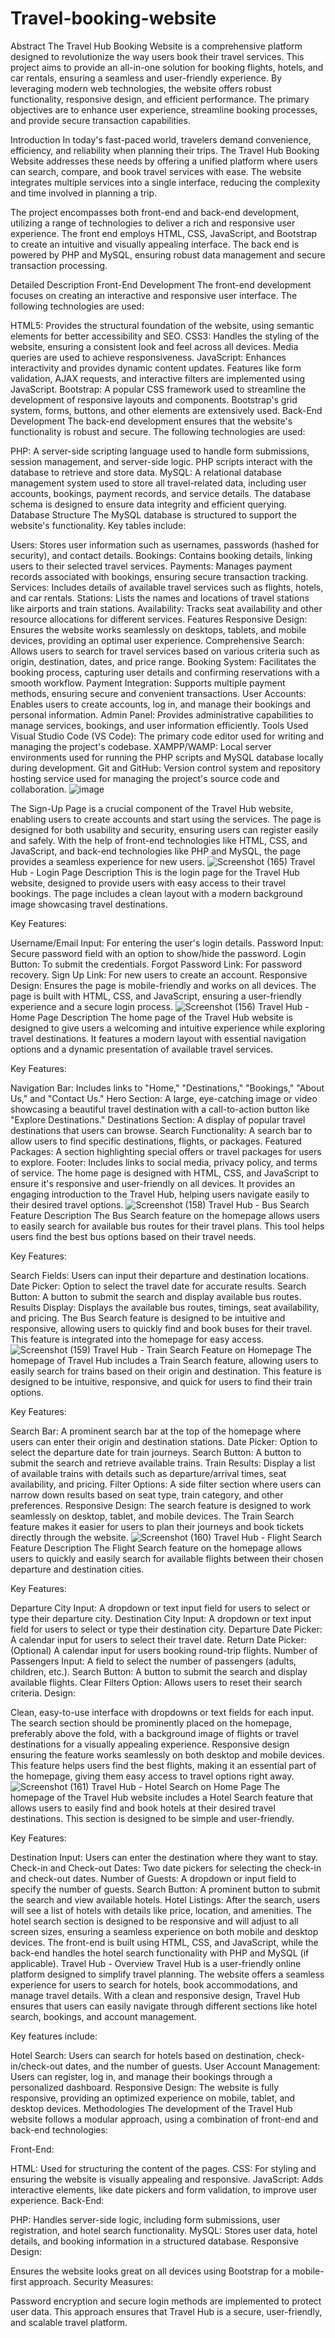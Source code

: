 # Travel-booking-website
Abstract
The Travel Hub Booking Website is a comprehensive platform designed to revolutionize the way users book their travel services. This project aims to provide an all-in-one solution for booking flights, hotels, and car rentals, ensuring a seamless and user-friendly experience. By leveraging modern web technologies, the website offers robust functionality, responsive design, and efficient performance. The primary objectives are to enhance user experience, streamline booking processes, and provide secure transaction capabilities.

Introduction
In today's fast-paced world, travelers demand convenience, efficiency, and reliability when planning their trips. The Travel Hub Booking Website addresses these needs by offering a unified platform where users can search, compare, and book travel services with ease. The website integrates multiple services into a single interface, reducing the complexity and time involved in planning a trip.

The project encompasses both front-end and back-end development, utilizing a range of technologies to deliver a rich and responsive user experience. The front end employs HTML, CSS, JavaScript, and Bootstrap to create an intuitive and visually appealing interface. The back end is powered by PHP and MySQL, ensuring robust data management and secure transaction processing.

Detailed Description
Front-End Development
The front-end development focuses on creating an interactive and responsive user interface. The following technologies are used:

HTML5: Provides the structural foundation of the website, using semantic elements for better accessibility and SEO.
CSS3: Handles the styling of the website, ensuring a consistent look and feel across all devices. Media queries are used to achieve responsiveness.
JavaScript: Enhances interactivity and provides dynamic content updates. Features like form validation, AJAX requests, and interactive filters are implemented using JavaScript.
Bootstrap: A popular CSS framework used to streamline the development of responsive layouts and components. Bootstrap's grid system, forms, buttons, and other elements are extensively used.
Back-End Development
The back-end development ensures that the website's functionality is robust and secure. The following technologies are used:

PHP: A server-side scripting language used to handle form submissions, session management, and server-side logic. PHP scripts interact with the database to retrieve and store data.
MySQL: A relational database management system used to store all travel-related data, including user accounts, bookings, payment records, and service details. The database schema is designed to ensure data integrity and efficient querying.
Database Structure
The MySQL database is structured to support the website's functionality. Key tables include:

Users: Stores user information such as usernames, passwords (hashed for security), and contact details.
Bookings: Contains booking details, linking users to their selected travel services.
Payments: Manages payment records associated with bookings, ensuring secure transaction tracking.
Services: Includes details of available travel services such as flights, hotels, and car rentals.
Stations: Lists the names and locations of travel stations like airports and train stations.
Availability: Tracks seat availability and other resource allocations for different services.
Features
Responsive Design: Ensures the website works seamlessly on desktops, tablets, and mobile devices, providing an optimal user experience.
Comprehensive Search: Allows users to search for travel services based on various criteria such as origin, destination, dates, and price range.
Booking System: Facilitates the booking process, capturing user details and confirming reservations with a smooth workflow.
Payment Integration: Supports multiple payment methods, ensuring secure and convenient transactions.
User Accounts: Enables users to create accounts, log in, and manage their bookings and personal information.
Admin Panel: Provides administrative capabilities to manage services, bookings, and user information efficiently.
Tools Used
Visual Studio Code (VS Code): The primary code editor used for writing and managing the project's codebase.
XAMPP/WAMP: Local server environments used for running the PHP scripts and MySQL database locally during development.
Git and GitHub: Version control system and repository hosting service used for managing the project's source code and collaboration.
![image](https://github.com/user-attachments/assets/471e21fb-01c8-4a8f-829d-e2092ef295c1)

The Sign-Up Page is a crucial component of the Travel Hub website, enabling users to create accounts and start using the services. The page is designed for both usability and security, ensuring users can register easily and safely. With the help of front-end technologies like HTML, CSS, and JavaScript, and back-end technologies like PHP and MySQL, the page provides a seamless experience for new users.
![Screenshot (165)](https://github.com/user-attachments/assets/3d1cf75b-40ad-4218-95eb-5c58a98512ca)
Travel Hub - Login Page Description
This is the login page for the Travel Hub website, designed to provide users with easy access to their travel bookings. The page includes a clean layout with a modern background image showcasing travel destinations.

Key Features:

Username/Email Input: For entering the user's login details.
Password Input: Secure password field with an option to show/hide the password.
Login Button: To submit the credentials.
Forgot Password Link: For password recovery.
Sign Up Link: For new users to create an account.
Responsive Design: Ensures the page is mobile-friendly and works on all devices.
The page is built with HTML, CSS, and JavaScript, ensuring a user-friendly experience and a secure login process.
![Screenshot (156)](https://github.com/user-attachments/assets/8b9960b2-bc1c-4b0b-9303-9f1672e161a9)
Travel Hub - Home Page Description
The home page of the Travel Hub website is designed to give users a welcoming and intuitive experience while exploring travel destinations. It features a modern layout with essential navigation options and a dynamic presentation of available travel services.

Key Features:

Navigation Bar: Includes links to "Home," "Destinations," "Bookings," "About Us," and "Contact Us."
Hero Section: A large, eye-catching image or video showcasing a beautiful travel destination with a call-to-action button like "Explore Destinations."
Destinations Section: A display of popular travel destinations that users can browse.
Search Functionality: A search bar to allow users to find specific destinations, flights, or packages.
Featured Packages: A section highlighting special offers or travel packages for users to explore.
Footer: Includes links to social media, privacy policy, and terms of service.
The home page is designed with HTML, CSS, and JavaScript to ensure it's responsive and user-friendly on all devices. It provides an engaging introduction to the Travel Hub, helping users navigate easily to their desired travel options.
![Screenshot (158)](https://github.com/user-attachments/assets/0d0c273f-3486-4c6e-a6ee-ba78d68d325b)
Travel Hub - Bus Search Feature Description
The Bus Search feature on the homepage allows users to easily search for available bus routes for their travel plans. This tool helps users find the best bus options based on their travel needs.

Key Features:

Search Fields: Users can input their departure and destination locations.
Date Picker: Option to select the travel date for accurate results.
Search Button: A button to submit the search and display available bus routes.
Results Display: Displays the available bus routes, timings, seat availability, and pricing.
The Bus Search feature is designed to be intuitive and responsive, allowing users to quickly find and book buses for their travel. This feature is integrated into the homepage for easy access.
![Screenshot (159)](https://github.com/user-attachments/assets/88540827-8c64-4e99-959c-46222bdcf10c)
Travel Hub - Train Search Feature on Homepage
The homepage of Travel Hub includes a Train Search feature, allowing users to easily search for trains based on their origin and destination. This feature is designed to be intuitive, responsive, and quick for users to find their train options.

Key Features:

Search Bar: A prominent search bar at the top of the homepage where users can enter their origin and destination stations.
Date Picker: Option to select the departure date for train journeys.
Search Button: A button to submit the search and retrieve available trains.
Train Results: Display a list of available trains with details such as departure/arrival times, seat availability, and pricing.
Filter Options: A side filter section where users can narrow down results based on seat type, train category, and other preferences.
Responsive Design: The search feature is designed to work seamlessly on desktop, tablet, and mobile devices.
The Train Search feature makes it easier for users to plan their journeys and book tickets directly through the website.
![Screenshot (160)](https://github.com/user-attachments/assets/61eb9f8e-80a1-4a79-a87e-3d95cfa11f6f)
Travel Hub - Flight Search Feature Description
The Flight Search feature on the homepage allows users to quickly and easily search for available flights between their chosen departure and destination cities.

Key Features:

Departure City Input: A dropdown or text input field for users to select or type their departure city.
Destination City Input: A dropdown or text input field for users to select or type their destination city.
Departure Date Picker: A calendar input for users to select their travel date.
Return Date Picker: (Optional) A calendar input for users booking round-trip flights.
Number of Passengers Input: A field to select the number of passengers (adults, children, etc.).
Search Button: A button to submit the search and display available flights.
Clear Filters Option: Allows users to reset their search criteria.
Design:

Clean, easy-to-use interface with dropdowns or text fields for each input.
The search section should be prominently placed on the homepage, preferably above the fold, with a background image of flights or travel destinations for a visually appealing experience.
Responsive design ensuring the feature works seamlessly on both desktop and mobile devices.
This feature helps users find the best flights, making it an essential part of the homepage, giving them easy access to travel options right away.
![Screenshot (161)](https://github.com/user-attachments/assets/93bb1102-8c67-4bec-8c85-dabbc99df6b1)
Travel Hub - Hotel Search on Home Page
The homepage of the Travel Hub website includes a Hotel Search feature that allows users to easily find and book hotels at their desired travel destinations. This section is designed to be simple and user-friendly.

Key Features:

Destination Input: Users can enter the destination where they want to stay.
Check-in and Check-out Dates: Two date pickers for selecting the check-in and check-out dates.
Number of Guests: A dropdown or input field to specify the number of guests.
Search Button: A prominent button to submit the search and view available hotels.
Hotel Listings: After the search, users will see a list of hotels with details like price, location, and amenities.
The hotel search section is designed to be responsive and will adjust to all screen sizes, ensuring a seamless experience on both mobile and desktop devices. The front-end is built using HTML, CSS, and JavaScript, while the back-end handles the hotel search functionality with PHP and MySQL (if applicable).
Travel Hub - Overview
Travel Hub is a user-friendly online platform designed to simplify travel planning. The website offers a seamless experience for users to search for hotels, book accommodations, and manage travel details. With a clean and responsive design, Travel Hub ensures that users can easily navigate through different sections like hotel search, bookings, and account management.

Key features include:

Hotel Search: Users can search for hotels based on destination, check-in/check-out dates, and the number of guests.
User Account Management: Users can register, log in, and manage their bookings through a personalized dashboard.
Responsive Design: The website is fully responsive, providing an optimized experience on mobile, tablet, and desktop devices.
Methodologies
The development of the Travel Hub website follows a modular approach, using a combination of front-end and back-end technologies:

Front-End:

HTML: Used for structuring the content of the pages.
CSS: For styling and ensuring the website is visually appealing and responsive.
JavaScript: Adds interactive elements, like date pickers and form validation, to improve user experience.
Back-End:

PHP: Handles server-side logic, including form submissions, user registration, and hotel search functionality.
MySQL: Stores user data, hotel details, and booking information in a structured database.
Responsive Design:

Ensures the website looks great on all devices using Bootstrap for a mobile-first approach.
Security Measures:

Password encryption and secure login methods are implemented to protect user data.
This approach ensures that Travel Hub is a secure, user-friendly, and scalable travel platform.















